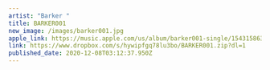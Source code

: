 ```yaml
---
artist: "Barker "
title: BARKER001
new_image: /images/barker001.jpg
apple_link: https://music.apple.com/us/album/barker001-single/1543158630
link: https://www.dropbox.com/s/hywipfgq78lu3bo/BARKER001.zip?dl=1
published_date: 2020-12-08T03:12:37.950Z
---
```

